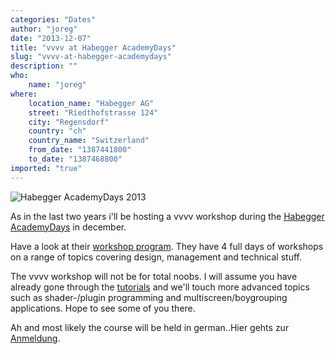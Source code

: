 ```yaml
---
categories: "Dates"
author: "joreg"
date: "2013-12-07"
title: "vvvv at Habegger AcademyDays"
slug: "vvvv-at-habegger-academydays"
description: ""
who: 
    name: "joreg"
where: 
    location_name: "Habegger AG"
    street: "Riedthofstrasse 124"
    city: "Regensdorf"
    country: "ch"
    country_name: "Switzerland"
    from_date: "1387441800"
    to_date: "1387468800"
imported: "true"
---
```



![Habegger AcademyDays 2013](http://www.habegger.ch/uploads/tx_references/Introimage_Academy_deen3.jpg) 

As in the last two years i'll be hosting a vvvv workshop during the [Habegger AcademyDays](http://www.academydays.ch) in december. 

Have a look at their [workshop program](http://www.habegger.ch/academy/academydays13-anmeldung/details-workshops/). They have 4 full days of workshops on a range of topics covering design, management and technical stuff. 

The vvvv workshop will not be for total noobs. I will assume you have already gone through the [tutorials](https://betadocs.vvvv.org/learning/tutorials/index.html) and we'll touch more advanced topics such as shader-/plugin programming and multiscreen/boygrouping applications. Hope to see some of you there.

Ah and most likely the course will be held in german..Hier gehts zur [Anmeldung](http://www.academydays.ch).